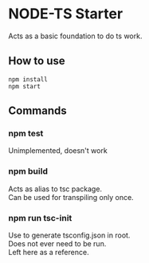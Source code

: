 # NODE-TS Starter
Acts as a basic foundation to do ts work.

## How to use

`npm install`  
`npm start`

## Commands

### npm test
Unimplemented, doesn't work

### npm build
Acts as alias to tsc package.  
Can be used for transpiling only once.

### npm run tsc-init
Use to generate tsconfig.json in root.  
Does not ever need to be run.  
Left here as a reference.
